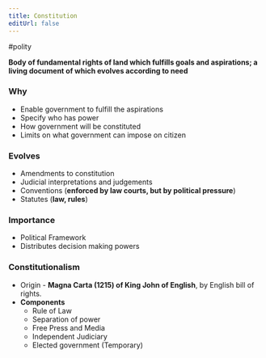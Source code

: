 ```yaml
---
title: Constitution
editUrl: false
---
```


 <span class="sl-obs-tag">#polity</span>

**Body of fundamental rights of land which fulfills goals and aspirations; a living document of which evolves according to need**

### **Why**

* Enable government to fulfill the aspirations
* Specify who has power
* How government will be constituted
* Limits on what government can impose on citizen

### **Evolves**

* Amendments to constitution
* Judicial interpretations and judgements
* Conventions (**enforced by law courts, but by political pressure**)
* Statutes (**law, rules**)

### **Importance**

* Political Framework
* Distributes decision making powers

### **Constitutionalism**

* Origin - **Magna Carta (1215) of King John of English**, by English bill of rights.
* **Components**
  * Rule of Law
  * Separation of power
  * Free Press and Media
  * Independent Judiciary
  * Elected government (Temporary)
